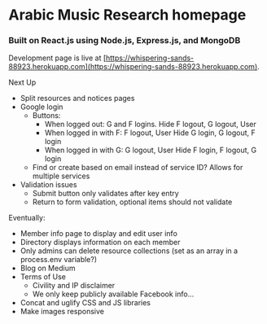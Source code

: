 # Arabic Music Research homepage

### Built on React.js using Node.js, Express.js, and MongoDB

Development page is live at [https://whispering-sands-88923.herokuapp.com](https://whispering-sands-88923.herokuapp.com).

Next Up
* Split resources and notices pages
* Google login
    * Buttons:
        * When logged out: G and F logins.          Hide F logout, G logout, User
        * When logged in with F: F logout, User     Hide G login, G logout, F login
        * When logged in with G: G logout, User     Hide F login, F logout, G login
    * Find or create based on email instead of service ID? Allows for multiple services
* Validation issues
    * Submit button only validates after key entry
    * Return to form validation, optional items should not validate

Eventually:
* Member info page to display and edit user info
* Directory displays information on each member
* Only admins can delete resource collections (set as an array in a process.env variable?)
* Blog on Medium
* Terms of Use
    * Civility and IP disclaimer
    * We only keep publicly available Facebook info...
* Concat and uglify CSS and JS libraries
* Make images responsive

